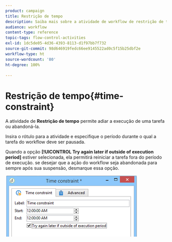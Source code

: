 ```yaml
---
product: campaign
title: Restrição de tempo
description: Saiba mais sobre a atividade de workflow de restrição de tempo
audience: workflow
content-type: reference
topic-tags: flow-control-activities
exl-id: 1dc5de05-4d36-4393-8113-d1f97bb7f732
source-git-commit: 98d646919fedc66ee9145522ad0c5f15b25dbf2e
workflow-type: ht
source-wordcount: '80'
ht-degree: 100%

---
```


# Restrição de tempo{#time-constraint}

A atividade de **Restrição de tempo** permite adiar a execução de uma tarefa ou abandoná-la.

Insira o rótulo para a atividade e especifique o período durante o qual a tarefa do workflow deve ser pausada.

Quando a opção **[!UICONTROL Try again later if outside of execution period]** estiver selecionada, ela permitirá reiniciar a tarefa fora do período de execução. se desejar que a ação do workflow seja abandonada para sempre após sua suspensão, desmarque essa opção.

![](assets/s_user_scheduled_wait.png)

